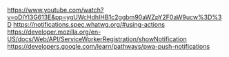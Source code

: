 https://www.youtube.com/watch?v=oDIYl3G613E&pp=ygUWcHdhIHB1c2ggbm90aWZpY2F0aW9ucw%3D%3D
https://notifications.spec.whatwg.org/#using-actions
https://developer.mozilla.org/en-US/docs/Web/API/ServiceWorkerRegistration/showNotification
https://developers.google.com/learn/pathways/pwa-push-notifications